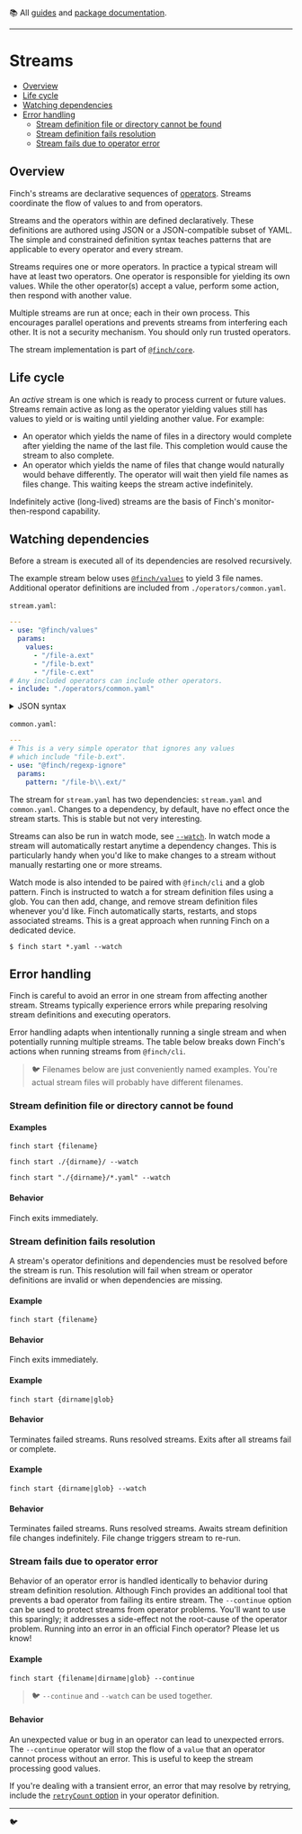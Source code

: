 :books: All [guides](/README.md#guides) and [package documentation](/README.md#package-documentation).

---

# Streams <!-- omit in toc -->

- [Overview](#overview)
- [Life cycle](#life-cycle)
- [Watching dependencies](#watching-dependencies)
- [Error handling](#error-handling)
  - [Stream definition file or directory cannot be found](#stream-definition-file-or-directory-cannot-be-found)
  - [Stream definition fails resolution](#stream-definition-fails-resolution)
  - [Stream fails due to operator error](#stream-fails-due-to-operator-error)

## Overview

Finch's streams are declarative sequences of [operators](./Operators.md). Streams coordinate the flow of values to and from operators.

Streams and the operators within are defined declaratively. These definitions are authored using JSON or a JSON-compatible subset of YAML. The simple and constrained definition syntax teaches patterns that are applicable to every operator and every stream.

Streams requires one or more operators. In practice a typical stream will have at least two operators. One operator is responsible for yielding its own values. While the other operator(s) accept a value, perform some action, then respond with another value.

Multiple streams are run at once; each in their own process. This encourages parallel operations and prevents streams from interfering each other. It is not a security mechanism. You should only run trusted operators.

The stream implementation is part of [`@finch/core`](../packages/core/README.md).

## Life cycle

An _active_ stream is one which is ready to process current or future values. Streams remain active as long as the operator yielding values still has values to yield or is waiting until yielding another value. For example:

- An operator which yields the name of files in a directory would complete after yielding the name of the last file. This completion would cause the stream to also complete.
- An operator which yields the name of files that change would naturally would behave differently. The operator will wait then yield file names as files change. This waiting keeps the stream active indefinitely.

Indefinitely active (long-lived) streams are the basis of Finch's monitor-then-respond capability.

## Watching dependencies

Before a stream is executed all of its dependencies are resolved recursively.

The example stream below uses [`@finch/values`](../packages/values/README.md) to yield 3 file names. Additional operator definitions are included from `./operators/common.yaml`.

`stream.yaml`:

```yaml
---
- use: "@finch/values"
  params:
    values:
      - "/file-a.ext"
      - "/file-b.ext"
      - "/file-c.ext"
# Any included operators can include other operators.
- include: "./operators/common.yaml"
```

<details>
  <summary>JSON syntax</summary>

`stream.json`:

```json
[
  {
    "use": "@finch/values",
    "params": {
      "values": ["/file-a.ext", "/file-b.ext", "/file-c.ext"]
    }
  },
  {
    "include": "./operators/common.yaml"
  }
]
```

</details>

`common.yaml`:

```yaml
---
# This is a very simple operator that ignores any values
# which include "file-b.ext".
- use: "@finch/regexp-ignore"
  params:
    pattern: "/file-b\\.ext/"
```

The stream for `stream.yaml` has two dependencies: `stream.yaml` and `common.yaml`. Changes to a dependency, by default, have no effect once the stream starts. This is stable but not very interesting.

Streams can also be run in watch mode, see [`--watch`](../packages/cli/README.md#start). In watch mode a stream will automatically restart anytime a dependency changes. This is particularly handy when you'd like to make changes to a stream without manually restarting one or more streams.

Watch mode is also intended to be paired with `@finch/cli` and a glob pattern. Finch is instructed to watch a for stream definition files using a glob. You can then add, change, and remove stream definition files whenever you'd like. Finch automatically starts, restarts, and stops associated streams. This is a great approach when running Finch on a dedicated device.

```
$ finch start *.yaml --watch
```

## Error handling

Finch is careful to avoid an error in one stream from affecting another stream. Streams typically experience errors while preparing resolving stream definitions and executing operators.

Error handling adapts when intentionally running a single stream and when potentially running multiple streams. The table below breaks down Finch's actions when running streams from `@finch/cli`.

> :bird: Filenames below are just conveniently named examples. You're actual stream files will probably have different filenames.

### Stream definition file or directory cannot be found

#### Examples <!-- omit in toc -->

```
finch start {filename}
```

```
finch start ./{dirname}/ --watch
```

```
finch start "./{dirname}/*.yaml" --watch
```

#### Behavior <!-- omit in toc -->

Finch exits immediately.

### Stream definition fails resolution

A stream's operator definitions and dependencies must be resolved before the stream is run. This resolution will fail when stream or operator definitions are invalid or when dependencies are missing.

#### Example <!-- omit in toc -->

```
finch start {filename}
```

#### Behavior <!-- omit in toc -->

Finch exits immediately.

#### Example <!-- omit in toc -->

```
finch start {dirname|glob}
```

#### Behavior <!-- omit in toc -->

Terminates failed streams. Runs resolved streams. Exits after all streams fail or complete.

#### Example <!-- omit in toc -->

```
finch start {dirname|glob} --watch
```

#### Behavior <!-- omit in toc -->

Terminates failed streams. Runs resolved streams. Awaits stream definition file changes indefinitely. File change triggers stream to re-run.

### Stream fails due to operator error

Behavior of an operator error is handled identically to behavior during stream definition resolution. Although Finch provides an additional tool that prevents a bad operator from failing its entire stream. The `--continue` option can be used to protect streams from operator problems. You'll want to use this sparingly; it addresses a side-effect not the root-cause of the operator problem. Running into an error in an official Finch operator? Please let us know!

#### Example <!-- omit in toc -->

```
finch start {filename|dirname|glob} --continue
```

> :bird: `--continue` and `--watch` can be used together.

#### Behavior <!-- omit in toc -->

An unexpected value or bug in an operator can lead to unexpected errors. The `--continue` operator will stop the flow of a `value` that an operator cannot process without an error. This is useful to keep the stream processing good values.

If you're dealing with a transient error, an error that may resolve by retrying, include the [`retryCount` option](./Operators.md) in your operator definition.

---

:bird:
